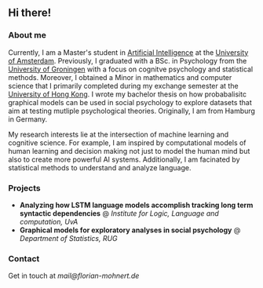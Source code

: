 ## Hi there!

### About me
Currently, I am a Master's student in [Artificial Intelligence](http://gss.uva.nl/content/masters/artificial-intelligence/artificial-intelligence.html/) at the [University of Amsterdam](http://www.uva.nl/en/home). Previously, I graduated with a BSc. in Psychology from the [University of Groningen](https://www.rug.nl/?lang=en) with a focus on cognitve psychology and statistical methods. Moreover, I obtained a Minor in mathematics and computer science that I primarily completed during my exchange semester at the [University of Hong Kong](https://www.hku.hk/). I wrote my bachelor thesis on how probabalisitc graphical models can be used in social psychology to explore datasets that aim at testing mutliple psychological theories. Originally, I am from Hamburg in Germany.

My research interests lie at the intersection of machine learning and cognitive science. For example, I am inspired by computational models of human learning and decision making not just to model the human mind but also to create more powerful AI systems. Additionally, I am facinated by statistical methods to understand and analyze language. 

<!-- END of JUNE, add: Currently I am interning at the Max Plank institute for intelligent systems in the Rationality Enhancement group. and in projects: - **Evaluating the rational metareasoning model of strategy selection against process-tracing data on risky choice** (Rationality Enhancement group, MPI Tübingen) -->


### Projects
- **Analyzing how LSTM language models accomplish tracking long term syntactic dependencies** @ _Institute for Logic, Language and computation, UvA_ 
- **Graphical models for exploratory analyses in social psychology** @ _Department of Statistics, RUG_

### Contact

Get in touch at _mail@florian-mohnert.de_ 
